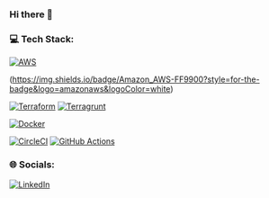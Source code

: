### Hi there 👋

### 💻 Tech Stack:
[![AWS](https://img.shields.io/badge/Amazon_AWS-FF9900?style=for-the-badge&logo=amazonaws&logoColor=white)](https://github.com/tymik)

(https://img.shields.io/badge/Amazon_AWS-FF9900?style=for-the-badge&logo=amazonaws&logoColor=white)

[![Terraform](https://img.shields.io/badge/Terraform-8A2BE2)](https://github.com/tymik)
[![Terragrunt](https://img.shields.io/badge/Terragrunt-8A2BE2)](https://github.com/tymik)

[![Docker](https://img.shields.io/badge/Docker-blue)](https://github.com/tymik)

[![CircleCI](https://img.shields.io/badge/CircleCI-black)](https://github.com/tymik)
[![GitHub Actions](https://img.shields.io/badge/GitHub_Actions-black)](https://github.com/tymik)


### 🌐 Socials:
[![LinkedIn](https://img.shields.io/badge/LinkedIn-%230077B5.svg?logo=linkedin&logoColor=white)]([https://www.linkedin.com/in/mtyminska/](https://www.linkedin.com/in/jantyminski/)) 
<!--
**tymik/tymik** is a ✨ _special_ ✨ repository because its `README.md` (this file) appears on your GitHub profile.

Here are some ideas to get you started:

- 🔭 I’m currently working on ...
- 🌱 I’m currently learning ...
- 👯 I’m looking to collaborate on ...
- 🤔 I’m looking for help with ...
- 💬 Ask me about ...
- 📫 How to reach me: ...
- 😄 Pronouns: ...
- ⚡ Fun fact: ...
-->
